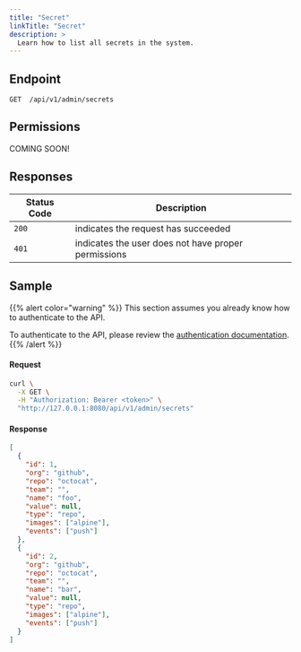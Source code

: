 ```yaml
---
title: "Secret"
linkTitle: "Secret"
description: >
  Learn how to list all secrets in the system.
---
```


## Endpoint

```
GET  /api/v1/admin/secrets
```

## Permissions

COMING SOON!

## Responses

| Status Code | Description                                         |
| ----------- | --------------------------------------------------- |
| `200`       | indicates the request has succeeded                 |
| `401`       | indicates the user does not have proper permissions |

## Sample

{{% alert color="warning" %}}
This section assumes you already know how to authenticate to the API.

To authenticate to the API, please review the [authentication documentation](/docs/reference/api/authentication/).
{{% /alert %}}

#### Request

```sh
curl \
  -X GET \
  -H "Authorization: Bearer <token>" \
  "http://127.0.0.1:8080/api/v1/admin/secrets"
```

#### Response

```json
[
  {
    "id": 1,
    "org": "github",
    "repo": "octocat",
    "team": "",
    "name": "foo",
    "value": null,
    "type": "repo",
    "images": ["alpine"],
    "events": ["push"]
  },
  {
    "id": 2,
    "org": "github",
    "repo": "octocat",
    "team": "",
    "name": "bar",
    "value": null,
    "type": "repo",
    "images": ["alpine"],
    "events": ["push"]
  }
]
```
